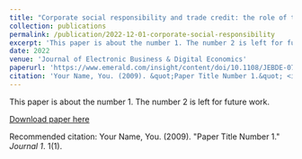 ```yaml
---
title: "Corporate social responsibility and trade credit: the role of textual features"
collection: publications
permalink: /publication/2022-12-01-corporate-social-responsibility
excerpt: 'This paper is about the number 1. The number 2 is left for future work.'
date: 2022
venue: 'Journal of Electronic Business & Digital Economics'
paperurl: 'https://www.emerald.com/insight/content/doi/10.1108/JEBDE-07-2022-0018/full/html'
citation: 'Your Name, You. (2009). &quot;Paper Title Number 1.&quot; <i>Journal 1</i>. 1(1).'
---
```

This paper is about the number 1. The number 2 is left for future work.

[Download paper here](http://academicpages.github.io/files/paper1.pdf)

Recommended citation: Your Name, You. (2009). "Paper Title Number 1." <i>Journal 1</i>. 1(1).
